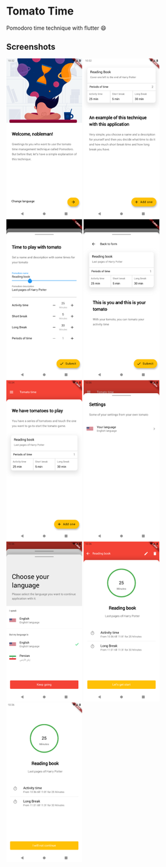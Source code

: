 # Tomato Time
Pomodoro time technique with flutter :smile:

## Screenshots
<div class="screenshots">
<img src="docs/assets/splash-wellcome.png" alt="Splash wellcome" width="200px">
<img src="docs/assets/splash-example.png" alt="Splash example" width="200px">
<img src="docs/assets/pomodoro-form.png" alt="Pomodoro form" width="200px">
<img src="docs/assets/pomodoro-preview.png" alt="Pomodoro preview" width="200px">
<img src="docs/assets/home.png" alt="Home" width="200px">
<img src="docs/assets/settings.png" alt="Settings" width="200px">
<img src="docs/assets/change-language.png" alt="Change language" width="200px">
<img src="docs/assets/pomodoro-page.png" alt="Pomodoro page" width="200px">
<img src="docs/assets/pomodoro-started.png" alt="Pomodoro started" width="200px">
</div>
